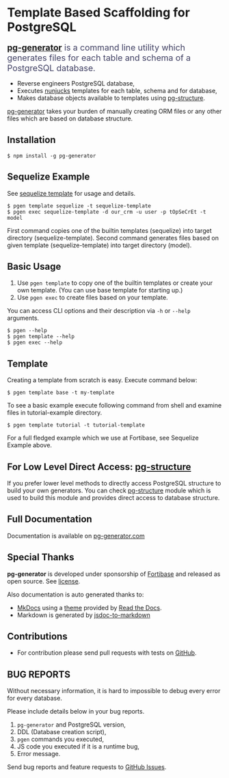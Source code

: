 # Template Based Scaffolding for PostgreSQL 

<div style="font-size:1.4em; color:#444466; margin-bottom:15px;"><strong><a href="http://www.pg-generator.com">pg-generator</a></strong> is a command line utility which generates files for each table and schema of a PostgreSQL database.</div>

 * Reverse engineers PostgreSQL database,
 * Executes [nunjucks](https://mozilla.github.io/nunjucks/) templates for each table, schema and for database,
 * Makes database objects available to templates using [pg-structure](http://www.pg-structure.com).

[pg-generator](http://www.pg-generator.com) takes your burden of manually creating ORM files or any other files which are based on database structure.

## Installation

    $ npm install -g pg-generator

## Sequelize Example

See [sequelize template](http://www.pg-generator.com/builtin-templates/sequelize/) for usage and details.

    $ pgen template sequelize -t sequelize-template
    $ pgen exec sequelize-template -d our_crm -u user -p tOpSeCrEt -t model

First command copies one of the builtin templates (sequelize) into target directory (sequelize-template). Second command generates files based on given template (sequelize-template) into target directory (model).  

## Basic Usage

1. Use `pgen template` to copy one of the builtin templates or create your own template. (You can use base template for starting up.)
1. Use `pgen exec` to create files based on your template.

You can access CLI options and their description via `-h` or `--help` arguments.

    $ pgen --help
    $ pgen template --help
    $ pgen exec --help

## Template

Creating a template from scratch is easy. Execute command below:

    $ pgen template base -t my-template

To see a basic example execute following command from shell and examine files in tutorial-example directory. 

    $ pgen template tutorial -t tutorial-template
    
For a full fledged example which we use at Fortibase, see Sequelize Example above. 

## For Low Level Direct Access: [pg-structure](http://www.pg-structure.com)
    
If you prefer lower level methods to directly access PostgreSQL structure to build your own generators. You can check [pg-structure](http://www.pg-structure.com) module which is used to build this module and provides direct access to database structure. 
    
## Full Documentation

Documentation is available on [pg-generator.com](http://www.pg-generator.com)

## Special Thanks
**pg-generator** is developed under sponsorship of [Fortibase](http://www.fortibase.com) and released as open source. See [license](http://www.pg-generator.com/license/).

Also documentation is auto generated thanks to:

* [MkDocs](http://www.mkdocs.org/) using a [theme](https://github.com/snide/sphinx_rtd_theme) provided by [Read the Docs](https://readthedocs.org/).
* Markdown is generated by [jsdoc-to-markdown](https://www.npmjs.com/package/jsdoc-to-markdown)

## Contributions

* For contribution please send pull requests with tests on [GitHub](https://github.com/ozum/pg-generator.git).

## BUG REPORTS

Without necessary information, it is hard to impossible to debug every error for every database.

Please include details below in your bug reports.
 
1. `pg-generator` and PostgreSQL version,
1. DDL (Database creation script),
1. `pgen` commands you executed,
1. JS code you executed if it is a runtime bug,
1. Error message.

Send bug reports and feature requests to [GitHub Issues](https://github.com/ozum/pg-generator/issues).
